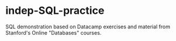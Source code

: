 # indep-SQL-practice
SQL demonstration based on Datacamp exercises and material from Stanford's Online "Databases" courses.  
